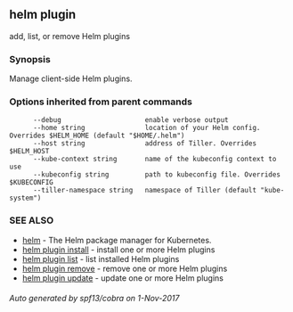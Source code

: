 ## helm plugin

add, list, or remove Helm plugins

### Synopsis



Manage client-side Helm plugins.


### Options inherited from parent commands

```
      --debug                     enable verbose output
      --home string               location of your Helm config. Overrides $HELM_HOME (default "$HOME/.helm")
      --host string               address of Tiller. Overrides $HELM_HOST
      --kube-context string       name of the kubeconfig context to use
      --kubeconfig string         path to kubeconfig file. Overrides $KUBECONFIG
      --tiller-namespace string   namespace of Tiller (default "kube-system")
```

### SEE ALSO
* [helm](helm.md)	 - The Helm package manager for Kubernetes.
* [helm plugin install](helm_plugin_install.md)	 - install one or more Helm plugins
* [helm plugin list](helm_plugin_list.md)	 - list installed Helm plugins
* [helm plugin remove](helm_plugin_remove.md)	 - remove one or more Helm plugins
* [helm plugin update](helm_plugin_update.md)	 - update one or more Helm plugins

###### Auto generated by spf13/cobra on 1-Nov-2017
